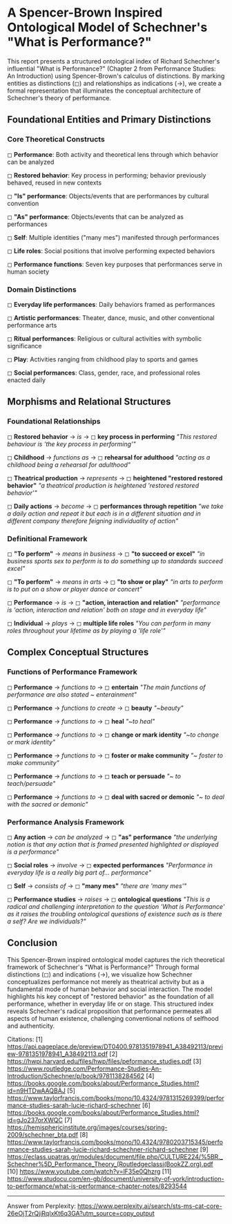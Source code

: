 # A Spencer-Brown Inspired Ontological Model of Schechner's "What is Performance?"

This report presents a structured ontological index of Richard Schechner's influential "What is Performance?" (Chapter 2 from Performance Studies: An Introduction) using Spencer-Brown's calculus of distinctions. By marking entities as distinctions (◻) and relationships as indications (→), we create a formal representation that illuminates the conceptual architecture of Schechner's theory of performance.

## Foundational Entities and Primary Distinctions

### Core Theoretical Constructs

◻ **Performance**: Both activity and theoretical lens through which behavior can be analyzed

◻ **Restored behavior**: Key process in performing; behavior previously behaved, reused in new contexts

◻ **"Is" performance**: Objects/events that are performances by cultural convention

◻ **"As" performance**: Objects/events that can be analyzed as performances

◻ **Self**: Multiple identities ("many mes") manifested through performances

◻ **Life roles**: Social positions that involve performing expected behaviors

◻ **Performance functions**: Seven key purposes that performances serve in human society

### Domain Distinctions

◻ **Everyday life performances**: Daily behaviors framed as performances

◻ **Artistic performances**: Theater, dance, music, and other conventional performance arts

◻ **Ritual performances**: Religious or cultural activities with symbolic significance

◻ **Play**: Activities ranging from childhood play to sports and games

◻ **Social performances**: Class, gender, race, and professional roles enacted daily

## Morphisms and Relational Structures

### Foundational Relationships

◻ **Restored behavior** → *is* → ◻ **key process in performing**
   *"This restored behaviour is 'the key process in performing'"*

◻ **Childhood** → *functions as* → ◻ **rehearsal for adulthood**
   *"acting as a childhood being a rehearsal for adulthood"*

◻ **Theatrical production** → *represents* → ◻ **heightened "restored restored behavior"**
   *"a theatrical production is heightened 'restored restored behavior'"*

◻ **Daily actions** → *become* → ◻ **performances through repetition**
   *"we take a daily action and repeat it but each is in a different situation and in different company therefore feigning individuality of action"*

### Definitional Framework

◻ **"To perform"** → *means in business* → ◻ **"to succeed or excel"**
   *"in business sports sex to perform is to do something up to standards succeed excel"*

◻ **"To perform"** → *means in arts* → ◻ **"to show or play"**
   *"in arts to perform is to put on a show or player dance or concert"*

◻ **Performance** → *is* → ◻ **"action, interaction and relation"**
   *"performance is 'action, interaction and relation' both on stage and in everyday life"*

◻ **Individual** → *plays* → ◻ **multiple life roles**
   *"You can perform in many roles throughout your lifetime as by playing a 'life role'"*

## Complex Conceptual Structures

### Functions of Performance Framework

◻ **Performance** → *functions to* → ◻ **entertain**
   *"The main functions of performance are also stated ~ enterainment"*

◻ **Performance** → *functions to create* → ◻ **beauty**
   *"~beauty"*

◻ **Performance** → *functions to* → ◻ **heal**
   *"~to heal"*

◻ **Performance** → *functions to* → ◻ **change or mark identity**
   *"~to change or mark identity"*

◻ **Performance** → *functions to* → ◻ **foster or make community**
   *"~ foster to make community"*

◻ **Performance** → *functions to* → ◻ **teach or persuade**
   *"~ to teach/persuade"*

◻ **Performance** → *functions to* → ◻ **deal with sacred or demonic**
   *"~ to deal with the sacred or demonic"*

### Performance Analysis Framework

◻ **Any action** → *can be analyzed* → ◻ **"as" performance**
   *"the underlying notion is that any action that is framed presented highlighted or displayed is a performance"*

◻ **Social roles** → *involve* → ◻ **expected performances**
   *"Performance in everyday life is a really big part of... performance"*

◻ **Self** → *consists of* → ◻ **"many mes"**
   *"there are 'many mes'"*

◻ **Performance studies** → *raises* → ◻ **ontological questions**
   *"This is a radical and challenging interpretation to the question 'What is Performance' as it raises the troubling ontological questions of existence such as is there a self? Are we individuals?"*

## Conclusion

This Spencer-Brown inspired ontological model captures the rich theoretical framework of Schechner's "What is Performance?" Through formal distinctions (◻) and indications (→), we visualize how Schechner conceptualizes performance not merely as theatrical activity but as a fundamental mode of human behavior and social interaction. The model highlights his key concept of "restored behavior" as the foundation of all performance, whether in everyday life or on stage. This structured index reveals Schechner's radical proposition that performance permeates all aspects of human existence, challenging conventional notions of selfhood and authenticity.

Citations:
[1] https://api.pageplace.de/preview/DT0400.9781351978941_A38492113/preview-9781351978941_A38492113.pdf
[2] https://hwpi.harvard.edu/files/hwp/files/peformance_studies.pdf
[3] https://www.routledge.com/Performance-Studies-An-Introduction/Schechner/p/book/9781138284562
[4] https://books.google.com/books/about/Performance_Studies.html?id=n9HTDwAAQBAJ
[5] https://www.taylorfrancis.com/books/mono/10.4324/9781315269399/performance-studies-sarah-lucie-richard-schechner
[6] https://books.google.com/books/about/Performance_Studies.html?id=gJo237orXWQC
[7] https://hemisphericinstitute.org/images/courses/spring-2009/schechner_bta.pdf
[8] https://www.taylorfrancis.com/books/mono/10.4324/9780203715345/performance-studies-sarah-lucie-richard-schechner-richard-schechner
[9] https://eclass.upatras.gr/modules/document/file.php/CULTURE224/%5BR._Schechner%5D_Performance_Theory_(Routledgeclassi(BookZZ.org).pdf
[10] https://www.youtube.com/watch?v=lF35e0Qhzrg
[11] https://www.studocu.com/en-gb/document/university-of-york/introduction-to-performance/what-is-performance-chapter-notes/8293544

---
Answer from Perplexity: https://www.perplexity.ai/search/sts-ms-cat-core-26eOjT2rQjiRqIxKt6q3GA?utm_source=copy_output